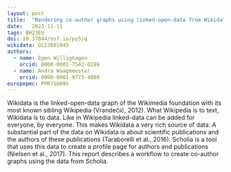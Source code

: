```yaml
---
layout: post
title:  "Rendering co-author graphs using linked-open-data from Wikidata"
date:   2023-11-11
tags: BH23EU
doi: 10.37044/osf.io/py5jq
wikidata: Q123601043
authors:
  - name: Egon Willighagen
    orcid: 0000-0001-7542-0286
  - name: Andra Waagmeester
    orcid: 0000-0001-9773-4008
europepmc: PPR758095
---
```


Wikidata is the linked-open-data graph of the Wikimedia foundation with its most known sibling Wikipedia (Vrandečić, 2012). What Wikipedia is to text, Wikidata is to data. Like in Wikipedia linked-data can be added for everyone, by everyone. This makes Wikidata a very rich source of data. A substantial part of the data on Wikidata is about scientific publications and the authors of these publications (Taraborelli et al., 2016). Scholia is a tool that uses this data to create a profile page for authors and publications (Nielsen et al., 2017). This report describes a workflow to create co-author graphs using the data from Scholia.


